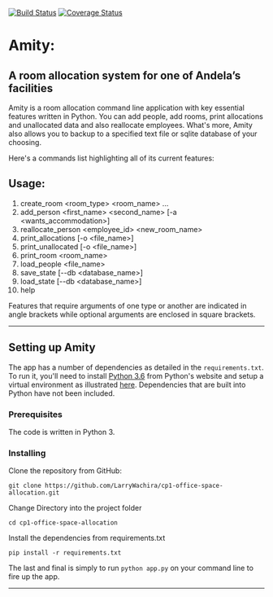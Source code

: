 [![Build Status](https://travis-ci.org/LarryWachira/cp1-office-space-allocation.svg?branch=master)](https://travis-ci.org/LarryWachira/cp1-office-space-allocation)
[![Coverage Status](https://coveralls.io/repos/github/LarryWachira/cp1-office-space-allocation/badge.svg?branch=master)](https://coveralls.io/github/LarryWachira/cp1-office-space-allocation?branch=master)
# Amity:
## A room allocation system for one of Andela’s facilities

Amity is a room allocation command line application with key essential features written in Python.
You can add people, add rooms, print allocations and unallocated data and also reallocate employees. What's more, Amity also allows you to backup to a specified text file or sqlite database of your choosing.

Here's a commands list highlighting all of its current features:

## Usage:
1.  create_room <room_type> <room_name> ...
2.  add_person <designation> <first_name> <second_name> [-a <wants_accommodation>]
3.  reallocate_person <employee_id> <new_room_name>
4.  print_allocations [-o <file_name>]
5.  print_unallocated [-o <file_name>]
6.  print_room <room_name>
7.  load_people <file_name>
8.  save_state [--db <database_name>]
9.  load_state [--db <database_name>]
10.  help

Features that require arguments of one type or another are indicated in angle brackets while optional arguments
are enclosed in square brackets.

--------------------------------------------------------

## Setting up Amity
The app has a number of dependencies as detailed in the `requirements.txt`. To run it, you'll need to install [Python 3.6](http://python.org) from Python's website and setup a virtual environment as illustrated [here](http://docs.python-guide.org/en/latest/dev/virtualenvs/). Dependencies that are built into Python have not been included.


### Prerequisites

The code is written in Python 3.

### Installing

Clone the repository from GitHub:

`git clone https://github.com/LarryWachira/cp1-office-space-allocation.git`

Change Directory into the project folder

`cd cp1-office-space-allocation`

Install the dependencies from requirements.txt

`pip install -r requirements.txt`

The last and final is simply to run `python app.py` on your command line to fire up the app.

--------------------------------------------------------


